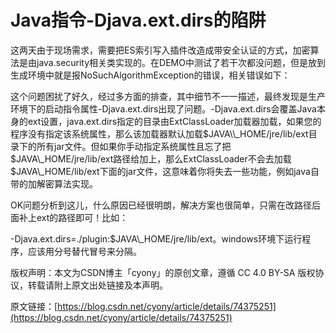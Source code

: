 # Java指令-Djava.ext.dirs的陷阱

这两天由于现场需求，需要把ES索引写入插件改造成带安全认证的方式，加密算法是由java.security相关类实现的。在DEMO中测试了若干次都没问题，但是放到生成环境中就是报NoSuchAlgorithmException的错误，相关错误如下：

这个问题困扰了好久，经过多方面的排查，其中细节不一一描述，最终发现是生产环境下的启动指令属性-Djava.ext.dirs出现了问题。-Djava.ext.dirs会覆盖Java本身的ext设置，java.ext.dirs指定的目录由ExtClassLoader加载器加载，如果您的程序没有指定该系统属性，那么该加载器默认加载$JAVA\\_HOME/jre/lib/ext目录下的所有jar文件。但如果你手动指定系统属性且忘了把$JAVA\\_HOME/jre/lib/ext路径给加上，那么ExtClassLoader不会去加载$JAVA\\_HOME/lib/ext下面的jar文件，这意味着你将失去一些功能，例如java自带的加解密算法实现。

OK问题分析到这儿，什么原因已经很明朗，解决方案也很简单，只需在改路径后面补上ext的路径即可！比如：

-Djava.ext.dirs=./plugin:$JAVA\\_HOME/jre/lib/ext。windows环境下运行程序，应该用分号替代冒号来分隔。



版权声明：本文为CSDN博主「cyony」的原创文章，遵循 CC 4.0 BY-SA 版权协议，转载请附上原文出处链接及本声明。

原文链接：[https://blog.csdn.net/cyony/article/details/74375251](https://blog.csdn.net/cyony/article/details/74375251)

